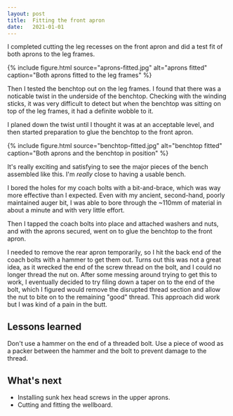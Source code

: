 ```yaml
---
layout: post
title:  Fitting the front apron
date:   2021-01-01
---
```



I completed cutting the leg recesses on the front apron and did a test fit of
both aprons to the leg frames.

{% include figure.html source="aprons-fitted.jpg" alt="aprons fitted" caption="Both aprons fitted to the leg frames" %}

Then I tested the benchtop out on the leg frames.  I found that there was a
noticable twist in the underside of the benchtop.  Checking with the winding
sticks, it was very difficult to detect but when the benchtop was sitting on
top of the leg frames, it had a definite wobble to it.

I planed down the twist until I thought it was at an acceptable level, and then
started preparation to glue the benchtop to the front apron.

{% include figure.html source="benchtop-fitted.jpg" alt="benchtop fitted" caption="Both aprons and the benchtop in position" %}

It's really exciting and satisfying to see the major pieces of the bench
assembled like this.  I'm *really* close to having a usable bench.

I bored the holes for my coach bolts with a bit-and-brace, which was way more
effective than I expected.  Even with my ancient, second-hand, poorly
maintained auger bit, I was able to bore through the ~110mm of material in
about a minute and with very little effort.

Then I tapped the coach bolts into place and attached washers and nuts, and
with the aprons secured, went on to glue the benchtop to the front apron.

I needed to remove the rear apron temporarily, so I hit the back end of the
coach bolts with a hammer to get them out.  Turns out this was not a great
idea, as it wrecked the end of the screw thread on the bolt, and I could no
longer thread the nut on.  After some messing around trying to get this to
work, I eventually decided to try filing down a taper on to the end of the
bolt, which I figured would remove the disrupted thread section and allow the
nut to bite on to the remaining "good" thread.  This approach did work but I
was kind of a pain in the butt.

## Lessons learned

Don't use a hammer on the end of a threaded bolt.  Use a piece of wood as a
packer between the hammer and the bolt to prevent damage to the thread.

## What's next

- Installing sunk hex head screws in the upper aprons.
- Cutting and fitting the wellboard.
